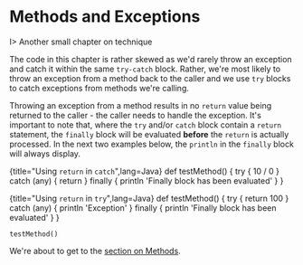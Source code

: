 # Methods and Exceptions

I> Another small chapter on technique

The code in this chapter is rather skewed as we'd rarely throw an exception and catch it within the same `try-catch` block. Rather, we're most likely to throw an exception from a method back to the caller and we use `try` blocks to catch exceptions from methods we're calling.

Throwing an exception from a method results in no `return` value being returned to the caller - the caller needs to handle the exception. It's important to note that, where the `try` and/or `catch` block contain a `return` statement, the `finally` block will be evaluated __before__ the `return` is actually processed. In the next two examples below, the `println` in the `finally` block will always display.

{title="Using `return` in `catch`",lang=Java}
	def testMethod() {
	    try {
	        10 / 0
	    } catch (any) {
	        return
	    } finally {
	        println 'Finally block has been evaluated'
	    }
	}

{title="Using `return` in `try`",lang=Java}
	def testMethod() {
	    try {
	        return 100
	    } catch (any) {
	        println 'Exception'
	    } finally {
	        println 'Finally block has been evaluated'
	    }
	}

	testMethod()

We're about to get to the [section on Methods](#chmethods).
